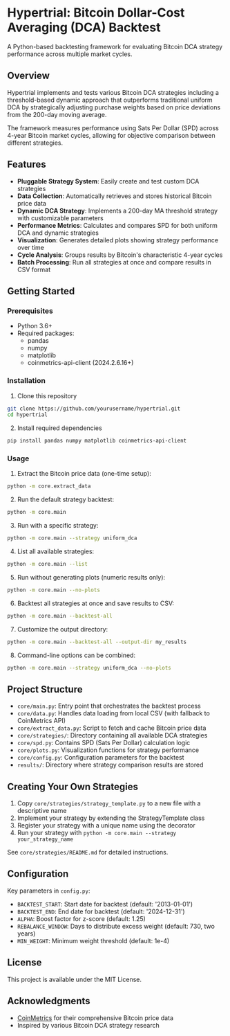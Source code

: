 # Hypertrial: Bitcoin Dollar-Cost Averaging (DCA) Backtest

A Python-based backtesting framework for evaluating Bitcoin DCA strategy performance across multiple market cycles.

## Overview

Hypertrial implements and tests various Bitcoin DCA strategies including a threshold-based dynamic approach that outperforms traditional uniform DCA by strategically adjusting purchase weights based on price deviations from the 200-day moving average.

The framework measures performance using Sats Per Dollar (SPD) across 4-year Bitcoin market cycles, allowing for objective comparison between different strategies.

## Features

- **Pluggable Strategy System**: Easily create and test custom DCA strategies
- **Data Collection**: Automatically retrieves and stores historical Bitcoin price data
- **Dynamic DCA Strategy**: Implements a 200-day MA threshold strategy with customizable parameters
- **Performance Metrics**: Calculates and compares SPD for both uniform DCA and dynamic strategies
- **Visualization**: Generates detailed plots showing strategy performance over time
- **Cycle Analysis**: Groups results by Bitcoin's characteristic 4-year cycles
- **Batch Processing**: Run all strategies at once and compare results in CSV format

## Getting Started

### Prerequisites

- Python 3.6+
- Required packages:
  - pandas
  - numpy
  - matplotlib
  - coinmetrics-api-client (2024.2.6.16+)

### Installation

1. Clone this repository

```bash
git clone https://github.com/yourusername/hypertrial.git
cd hypertrial
```

2. Install required dependencies

```bash
pip install pandas numpy matplotlib coinmetrics-api-client
```

### Usage

1. Extract the Bitcoin price data (one-time setup):

```bash
python -m core.extract_data
```

2. Run the default strategy backtest:

```bash
python -m core.main
```

3. Run with a specific strategy:

```bash
python -m core.main --strategy uniform_dca
```

4. List all available strategies:

```bash
python -m core.main --list
```

5. Run without generating plots (numeric results only):

```bash
python -m core.main --no-plots
```

6. Backtest all strategies at once and save results to CSV:

```bash
python -m core.main --backtest-all
```

7. Customize the output directory:

```bash
python -m core.main --backtest-all --output-dir my_results
```

8. Command-line options can be combined:

```bash
python -m core.main --strategy uniform_dca --no-plots
```

## Project Structure

- `core/main.py`: Entry point that orchestrates the backtest process
- `core/data.py`: Handles data loading from local CSV (with fallback to CoinMetrics API)
- `core/extract_data.py`: Script to fetch and cache Bitcoin price data
- `core/strategies/`: Directory containing all available DCA strategies
- `core/spd.py`: Contains SPD (Sats Per Dollar) calculation logic
- `core/plots.py`: Visualization functions for strategy performance
- `core/config.py`: Configuration parameters for the backtest
- `results/`: Directory where strategy comparison results are stored

## Creating Your Own Strategies

1. Copy `core/strategies/strategy_template.py` to a new file with a descriptive name
2. Implement your strategy by extending the StrategyTemplate class
3. Register your strategy with a unique name using the decorator
4. Run your strategy with `python -m core.main --strategy your_strategy_name`

See `core/strategies/README.md` for detailed instructions.

## Configuration

Key parameters in `config.py`:

- `BACKTEST_START`: Start date for backtest (default: '2013-01-01')
- `BACKTEST_END`: End date for backtest (default: '2024-12-31')
- `ALPHA`: Boost factor for z-score (default: 1.25)
- `REBALANCE_WINDOW`: Days to distribute excess weight (default: 730, two years)
- `MIN_WEIGHT`: Minimum weight threshold (default: 1e-4)

## License

This project is available under the MIT License.

## Acknowledgments

- [CoinMetrics](https://coinmetrics.io/) for their comprehensive Bitcoin price data
- Inspired by various Bitcoin DCA strategy research

